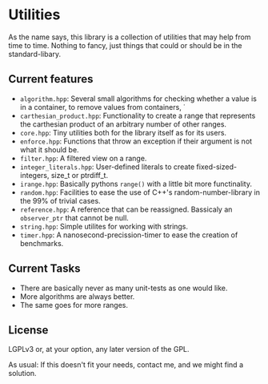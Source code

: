
Utilities
=========

As the name says, this library is a collection of utilities that may help from time to time. Nothing to fancy,
just things that could or should be in the standard-libary.

Current features
----------------

* `algorithm.hpp`: Several small algorithms for checking whether a value is in a container,
  to remove values from containers, ˙
* `carthesian_product.hpp`: Functionality to create a range that represents the carthesian product
  of an arbitrary number of other ranges.
* `core.hpp`: Tiny utilities both for the library itself as for its users.
* `enforce.hpp`: Functions that throw an exception if their argument is not what it should be.
* `filter.hpp`: A filtered view on a range.
* `integer_literals.hpp`: User-defined literals to create fixed-sized-integers, size\_t or ptrdiff\_t.
* `irange.hpp`: Basically pythons `range()` with a little bit more functinality.
* `random.hpp`: Facilities to ease the use of C++'s random-number-library in the 99% of trivial cases.
* `reference.hpp`: A reference that can be reassigned. Bassicaly an `observer_ptr` that cannot be null.
* `string.hpp`: Simple utilites for working with strings.
* `timer.hpp`: A nanosecond-precission-timer to ease the creation of benchmarks.

Current Tasks
-------------

* There are basically never as many unit-tests as one would like.
* More algorithms are always better.
* The same goes for more ranges.

License
-------

LGPLv3 or, at your option, any later version of the GPL.

As usual: If this doesn't fit your needs, contact me, and we might find a solution.

